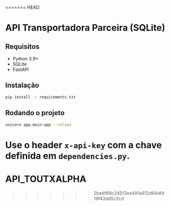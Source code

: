 <<<<<<< HEAD
# API Transportadora Parceira (SQLite)

## Requisitos
- Python 3.9+
- SQLite
- FastAPI

## Instalação

```bash
pip install -r requirements.txt
```

## Rodando o projeto

```bash
uvicorn app.main:app --reload
```

Use o header `x-api-key` com a chave definida em `dependencies.py`.
=======
# API_TOUTXALPHA
>>>>>>> 2bedf89c245f3ee491a912d94df419f43dd5c2cd
